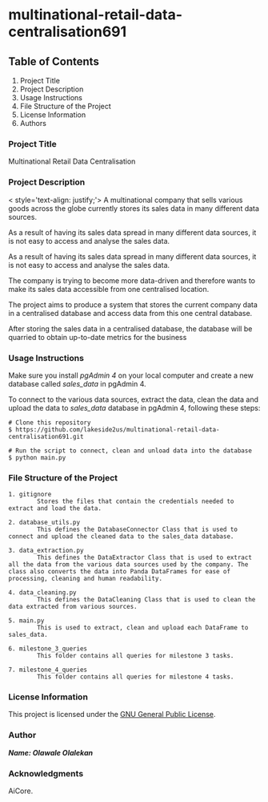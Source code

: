 # multinational-retail-data-centralisation691

## Table of Contents

1. Project Title
2. Project Description
3. Usage Instructions
4. File Structure of the Project
5. License Information
6. Authors

### Project Title

Multinational Retail Data Centralisation

### Project Description

< style='text-align: justify;'> A multinational company that sells various goods across the globe currently stores its sales data in many different data sources.

As a result of having its sales data spread in many different data sources, it is not easy to access and analyse the sales data.

As a result of having its sales data spread in many different data sources, it is not easy to access and analyse the sales data.

The company is trying to become more data-driven and therefore wants to make its sales data accessible from one centralised location.

The project aims to produce a system that stores the current company data in a centralised database and access data from this one central database.

After storing the sales data in a centralised database, the database will be quarried to obtain up-to-date metrics for the business</p>

### Usage Instructions

Make sure you install *pgAdmin 4* on your local computer and create a new database called *sales_data* in pgAdmin 4.

To connect to the various data sources, extract the data, clean the data and upload the data to *sales_data* database in pgAdmin 4, following these steps:

```
# Clone this repository
$ https://github.com/lakeside2us/multinational-retail-data-centralisation691.git

# Run the script to connect, clean and unload data into the database
$ python main.py 
```

### File Structure of the Project

```dotnetcli
1. gitignore
        Stores the files that contain the credentials needed to extract and load the data.

2. database_utils.py
        This defines the DatabaseConnector Class that is used to connect and upload the cleaned data to the sales_data database.

3. data_extraction.py
        This defines the DataExtractor Class that is used to extract all the data from the various data sources used by the company. The class also converts the data into Panda DataFrames for ease of processing, cleaning and human readability.

4. data_cleaning.py
        This defines the DataCleaning Class that is used to clean the data extracted from various sources.

5. main.py
        This is used to extract, clean and upload each DataFrame to sales_data.

6. milestone_3_queries
        This folder contains all queries for milestone 3 tasks.

7. milestone_4_queries
        This folder contains all queries for milestone 4 tasks.

``````



### License Information

This project is licensed under the [GNU General Public License](https://www.gnu.org/licenses/gpl-3.0.en.html).

### Author

***Name: Olawale Olalekan***

### Acknowledgments

AiCore.